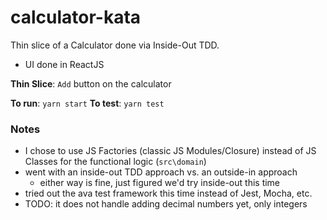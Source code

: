# calculator-kata
 Thin slice of a Calculator done via Inside-Out TDD.
 - UI done in ReactJS
 
 **Thin Slice**: `Add` button on the calculator
 
 **To run**: `yarn start`
 **To test**: `yarn test`
 
 ### Notes
 - I chose to use JS Factories (classic JS Modules/Closure) instead of JS Classes for the functional logic (`src\domain`)
 - went with an inside-out TDD approach vs. an outside-in approach
    - either way is fine, just figured we'd try inside-out this time
- tried out the ava test framework this time instead of Jest, Mocha, etc.
- TODO: it does not handle adding decimal numbers yet, only integers
